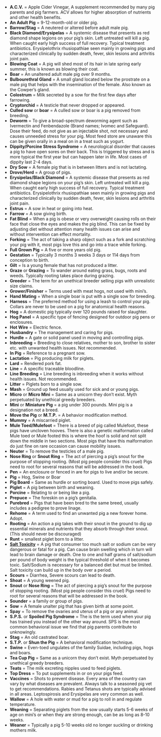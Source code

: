 <!-- TITLE: Porcine Terms And Definitions -->
<!-- SUBTITLE: By Scott R. Murdoch -->

* **A.C.V.** = Apple Cider Vinegar, A supplement recommended by many pig parents and pig farmers. ACV allows for higher absorption of nutrients and other health benefits.  
* **An Adult Pig** = 9-12-month-old or older pig.
* **Barrow/Stag** = A neutered or altered before adult male pig.
* **Black Diamond/Erysipelas** = A systemic disease that presents as red diamond shape legions on your pig’s skin. Left untreated will kill a pig. When caught early high success of full recovery. Typical treatment antibiotics. Erysipelothrix rhusiopathiae seen mainly in growing pigs and characterized clinically by sudden death, fever, skin lesions and arthritis joint pain.
* **Blowing Coat** = A pig will shed most of its hair in late spring early summer, this is known as blowing their coat.
* **Boar** = An unaltered adult male pig over 9 months.
* **Bulbourethral Gland** = A small gland located below the prostrate on a male pig that helps with the insemination of the female. Also known as the Cowper’s gland.
* **Colostrum** = Milk secreted by a sow for the first few days after farrowing.
* **Cryptorchid** = A testicle that never dropped or appeared.
* **Culled sow** or **boar** = A culled sow or boar is a pig removed from breeding.
* **Deworm** = To give a broad-spectrum deworming agent such as Ivermectin and Fenbendazole (Brand names; Ivomec and Safeguard). Dose their feed, do not give as an injectable shot, not necessary and causes unneeded stress for your pig. Most feed store are unaware this can be given orally in a meal on in a treat such as yogurt.
* **Dippity/Porcine Stress Syndrome** = A neurological disorder that causes a pig to have open sores on their back. This is triggered by stress and is more typical the first year but can happen later in life. Most cases of dippity last 2-4 days.
* **Dry Sow** = A female pig that is in between litters and is not lactating. 
* **Drove/Herd** = A group of pigs.
* **Erysipelas/Black Diamond** = A systemic disease that presents as red diamond shape legions on your pig’s skin. Left untreated will kill a pig. When caught early high success of full recovery. Typical treatment antibiotics. Erysipelothrix rhusiopathiae seen mainly in growing pigs and characterized clinically by sudden death, fever, skin lesions and arthritis joint pain.
* **Estrus** = A sow in heat or going into heat.
* **Farrow** = A sow giving birth.
* **Fat Blind** = When a pig is obese or very overweight causing rolls on their face that close the eyes and makes the pig blind. This can be fixed by adjusting diet without attention many health issues can arise and without intervention can effect mortality. 
* **Forking** = The act of taking a sharp object such as a fork and scratching your pig with it, most pigs love this and go into a trace while forking.
* **Full Grown Pig** = A five or more years old pig.
* **Gestation** = Typically 3 months 3 weeks 3 days or 114 days from conception to birth.
* **Gilt** = Is a young female that has not produced a litter. 
* **Graze** or **Grazing** = To wander around eating grass, bugs, roots and weeds. Typically rooting takes place during grazing.
* **Greeder** = The term for an unethical breeder selling pigs with unrealistic size claims.
* **Grower/Finisher** = Terms used with meat hogs, not used with mini’s.
* **Hand Mating** = When a single boar is put with a single sow for breeding.
* **Harness** = The preferred method for using a leash to control your pig. Collars are never to be used on a pig for anatomical health reasons. 
* **Hog** = A domestic pig typically over 120 pounds raised for slaughter. 
* **Hog Panel** = A specific type of fencing designed for outdoor pig pens or enclosures.
* **Hot Wire** = Electric fence. 
* **Husbandry** = The management and caring for pigs.
* **Hurdle** = A gate or solid panel used in moving and controlling pigs.
* **Inbreeding** = Breeding to close relatives, mother to son, brother to sister etc. with unwanted health issues. Not recommended.
* **In Pig** = Reference to a pregnant sow. 
* **Lactation** = Pig producing milk for piglets. 
* **Lard** = Rendered pork fat.
* **Line** = A specific traceable bloodline.
* **Line Breeding** = Line breeding is inbreeding when it works without health issues. Not recommended.
* **Litter** = Piglets born to a single sow.
* **Mash** = Ground up feed usually used for sick and or young pigs.
* **Micro** or **Micro Mini** = Same as a unicorn they don’t exist. Myth perpetuated by unethical greedy breeders.
* **Mini** or **Miniature Pig** = a pig under 300 pounds. Mini pig is a designation not a breed.
* **Move the Pig** or **M.T.P.** = A behavior modification method. 
* **Mummy** = A miscarried piglet.
* **Mule Toed/Mulefoot** = There is a breed of pig called Mulefoot, these pigs have uncloven hooves. There is also a genetic malformation called Mule toed or Mule footed this is where the hoof is solid and not split down the middle in two sections. Most pigs that have this malformation do just fine on rare occasion can cause mobility issues. 
* **Neuter** = To remove the testicles of a male pig.
* **Nose Ring** or **Snout Ring** = The act of piercing a pig’s snout for the purpose of stopping rooting. (Most pig people consider this cruel) Pigs need to root for several reasons that will be addressed in the book.
* **Pen** = An enclosure or fenced in are for pigs to live and/or be secure.
* **Pig** = Hog, Swine or Boar
* **Pig Board** = Same as hurdle or sorting board. Used to move pigs safely. 
* **Piglet** = A pig between birth and weaning.
* **Porcine** = Relating to or being like a pig.
* **Prepuce** = The foreskin on a pig’s genitalia. 
* **Purebred** = Pigs that have been bred to the same breed, usually includes a pedigree to prove linage. 
* **Rehome** = A term used to find an unwanted pig a new forever home. Adopt.
* **Rooting** = An action a pig takes with their snout in the ground to dig up essential minerals and nutrients that they absorb through their snout. (This should never be discouraged) 
* **Runt** = smallest piglet born to a litter.
* [**Salt Toxicity**](http://pigipedia.org/salt-toxicity-and-water-deprivation) = A pig that consumer too much salt or sodium can be very dangerous or fatal for a pig. Can cause brain swelling which in turn will lead to brain damage or death. One to one and half grams of salt/sodium per pound of body weight is the typical threshold of when it becomes toxic. Salt/Sodium is necessary for a balanced diet but must be limited. Salt toxicity can build up in the body over a period. 
* **Scours** = Diarrhea, Severe scours can lead to death.
* **Shoat** = A young weened pig. 
* **Snout** or **Nose Ring** = The act of piercing a pig’s snout for the purpose of stopping rooting. (Most pig people consider this cruel) Pigs need to root for several reasons that will be addressed in the book.
* **Sounder** = a family or group of pigs.
* **Sow** = A female unalter pig that has given birth at some point. 
* **Spay** = To remove the ovaries and uterus of a pig or any animal.
* **S.P.S.** or **Spoiled Pig Syndrome** = The is the term used when your pig has trained you instead of the other way around. SPS is the most common behavioral issue we find that pig parents contribute to unknowingly. 
* **Stag** = An old castrated boar.
* **S.T.P.** or **Shun the Pig** = A behavioral modification technique. 
* **Swine** = Even-toed ungulates of the family Suidae, including pigs, hogs and boars. 
* **Tea Cup Pig** = Same as a unicorn they don’t exist. Myth perpetuated by unethical greedy breeders.
* **Teats** = The milk excreting nipples used to feed piglets. 
* **Top Dress** = To put supplements in or on your pigs feed. 
* **Vaccines** = Shots to prevent disease. Every area of the country can vary by what diseases are prevalent. Always talk to a seasoned pig vet to get recommendations. Rabies and Tetanus shots are typically advised in all areas. Leptospirosis and Erysipelas are very common as well.
* **Wallow** = A hole with water or mud for a pig to roll in and regulate temperature. 
* **Weaning** = Separating piglets from the sow usually starts 5-6 weeks of age on mini’s or when they are strong enough, can be as long as 8-10 weeks. 
* **Weaner** = Typically a pig 5-10 weeks old no longer suckling or drinking mothers milk.